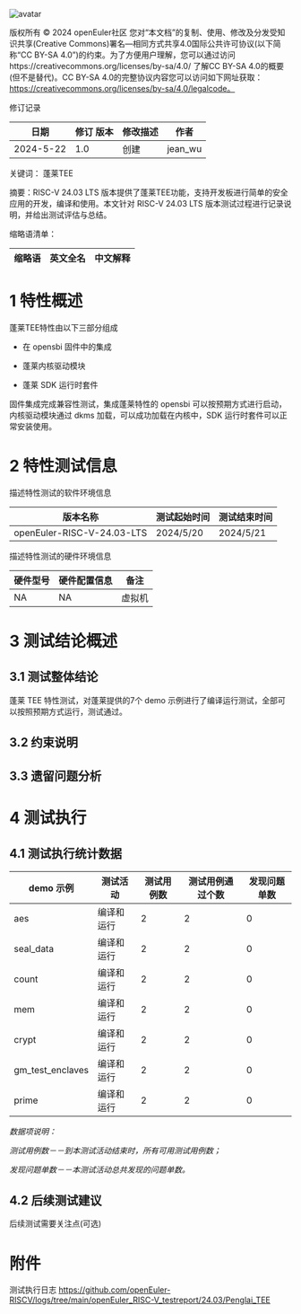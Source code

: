 ![avatar](../../images/openEuler.png)

版权所有 © 2024  openEuler社区
 您对“本文档”的复制、使用、修改及分发受知识共享(Creative Commons)署名—相同方式共享4.0国际公共许可协议(以下简称“CC BY-SA 4.0”)的约束。为了方便用户理解，您可以通过访问https://creativecommons.org/licenses/by-sa/4.0/ 了解CC BY-SA 4.0的概要 (但不是替代)。CC BY-SA 4.0的完整协议内容您可以访问如下网址获取：https://creativecommons.org/licenses/by-sa/4.0/legalcode。

修订记录

| 日期 | 修订   版本 | 修改描述 | 作者 |
| ---- | ----------- | -------- | ---- |
| 2024-5-22  |   1.0          |  创建        | jean_wu |

关键词：  蓬莱TEE

摘要：RISC-V 24.03 LTS 版本提供了蓬莱TEE功能，支持开发板进行简单的安全应用的开发，编译和使用。本文针对 RISC-V 24.03 LTS 版本测试过程进行记录说明，并给出测试评估与总结。


缩略语清单：

| 缩略语 | 英文全名 | 中文解释 |
| ------ | -------- | -------- |


# 1     特性概述

蓬莱TEE特性由以下三部分组成

- 在 opensbi 固件中的集成

- 蓬莱内核驱动模块

- 蓬莱 SDK 运行时套件

固件集成完成兼容性测试，集成蓬莱特性的 opensbi 可以按预期方式进行启动，内核驱动模块通过 dkms 加载，可以成功加载在内核中，SDK 运行时套件可以正常安装使用。

# 2     特性测试信息

描述特性测试的软件环境信息

| 版本名称                   | 测试起始时间 | 测试结束时间 |
| -------------------------- | ------------ | ------------ |
| openEuler-RISC-V-24.03-LTS | 2024/5/20    | 2024/5/21    |

描述特性测试的硬件环境信息

| 硬件型号 | 硬件配置信息 | 备注   |
| -------- | ------------ | ------ |
| NA       | NA           | 虚拟机 |

# 3     测试结论概述

## 3.1   测试整体结论

蓬莱 TEE 特性测试，对蓬莱提供的7个 demo 示例进行了编译运行测试，全部可以按照预期方式运行，测试通过。

## 3.2   约束说明
## 3.3   遗留问题分析

# 4     测试执行

## 4.1   测试执行统计数据


| demo 示例         | 测试活动                   | 测试用例数  |测试用例通过个数| 发现问题单数 |
| --------------------------- | --------------------------- | ------------ | ------------ |----------- |
| aes | 编译和运行 | 2       |  2           |0        |
| seal_data | 编译和运行 | 2     |2           |0            |
| count | 编译和运行 | 2       | 2            |0           |
| mem | 编译和运行 | 2 | 2 |0 |
| crypt | 编译和运行 | 2          | 2 |0 |
| gm_test_enclaves | 编译和运行 | 2 | 2 |0 |
| prime | 编译和运行 | 2 | 2 |0 |

*数据项说明：*

*测试用例数－－到本测试活动结束时，所有可用测试用例数；*

*发现问题单数－－本测试活动总共发现的问题单数。*

## 4.2 后续测试建议

后续测试需要关注点(可选)

# 附件

测试执行日志 https://github.com/openEuler-RISCV/logs/tree/main/openEuler_RISC-V_testreport/24.03/Penglai_TEE
